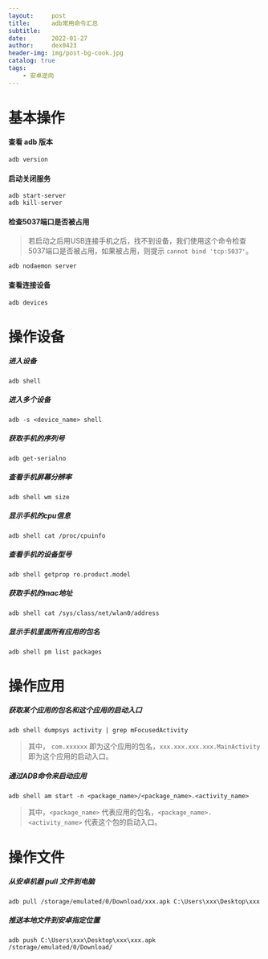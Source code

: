 ```yaml
---
layout:     post
title:      adb常用命令汇总
subtitle:   
date:       2022-01-27
author:     dex0423
header-img: img/post-bg-cook.jpg
catalog: true
tags:
    - 安卓逆向
---
```


# 基本操作

#### 查看 adb 版本

```
adb version
```

#### 启动关闭服务

```
adb start-server 
adb kill-server
```

#### 检查5037端口是否被占用

>若启动之后用USB连接手机之后，找不到设备，我们使用这个命令检查5037端口是否被占用，如果被占用，则提示 `cannot bind 'tcp:5037'`。

```
adb nodaemon server 
```

#### 查看连接设备

```
adb devices
```

# 操作设备

##### 进入设备

```
adb shell
```

##### 进入多个设备

```
adb -s <device_name> shell 
```

##### 获取手机的序列号

```
adb get-serialno 
```

##### 查看手机屏幕分辨率

```
adb shell wm size
```

##### 显示手机的cpu信息

```
adb shell cat /proc/cpuinfo
```

##### 查看手机的设备型号

```
adb shell getprop ro.product.model
```

##### 获取手机的mac地址

```
adb shell cat /sys/class/net/wlan0/address
```

##### 显示手机里面所有应用的包名

```
adb shell pm list packages
```

# 操作应用

##### 获取某个应用的包名和这个应用的启动入口

```
adb shell dumpsys activity | grep mFocusedActivity
```
>其中， `com.xxxxxx` 即为这个应用的包名，`xxx.xxx.xxx.xxx.MainActivity` 即为这个应用的启动入口。

##### 通过ADB命令来启动应用

```
adb shell am start -n <package_name>/<package_name>.<activity_name>
```
>其中，`<package_name>` 代表应用的包名，`<package_name>.<activity_name>` 代表这个包的启动入口。

# 操作文件

##### 从安卓机器 pull 文件到电脑

```
adb pull /storage/emulated/0/Download/xxx.apk C:\Users\xxx\Desktop\xxx
```

##### 推送本地文件到安卓指定位置

```
adb push C:\Users\xxx\Desktop\xxx\xxx.apk /storage/emulated/0/Download/
